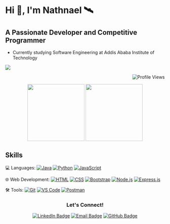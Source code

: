 # Hi 👋, I'm Nathnael 🛰️
## A Passionate Developer and Competitive Programmer
- Currently studying Software Engineering at Addis Ababa Institute of Technology


<p align="left">
  <img src="https://capsule-render.vercel.app/api?type=waving&color=gradient&height=65&section=footer"/>
</p>

<p align="right">
  <img src="https://komarev.com/ghpvc/?username=NathanZlion&label=Profile%20views&color=0e75b6&style=flat" alt="Profile Views">
</p>

<p align="center">
  <img height="180em" src="https://github-readme-stats-eight-theta.vercel.app/api?username=NathanZlion&show_icons=true&theme=radical&include_all_commits=true&count_private=true"/>
  <img height="180em" src="https://github-readme-stats-eight-theta.vercel.app/api/top-langs/?username=NathanZlion&layout=compact&langs_count=8&theme=radical"/>
</p>


## Skills

💻 Languages:
[![Java](https://img.shields.io/badge/-Java-007396?style=flat&logo=java&logoColor=white)](#) 
[![Python](https://img.shields.io/badge/-Python-3776AB?style=flat&logo=python&logoColor=white)](#)
[![JavaScript](https://img.shields.io/badge/-JavaScript-F7DF1E?style=flat&logo=javascript&logoColor=black)](#)

🌐 Web Development:
[![HTML](https://img.shields.io/badge/-HTML-E34F26?style=flat&logo=html5&logoColor=white)](#)
[![CSS](https://img.shields.io/badge/-CSS-1572B6?style=flat&logo=css3&logoColor=white)](#)
[![Bootstrap](https://img.shields.io/badge/-Bootstrap-7952B3?style=flat&logo=bootstrap&logoColor=white)](#)
[![Node.js](https://img.shields.io/badge/-Node.js-339933?style=flat&logo=node.js&logoColor=white)](#)
[![Express.js](https://img.shields.io/badge/-Express.js-000000?style=flat&logo=express&logoColor=white)](#)

🛠️ Tools:
[![Git](https://img.shields.io/badge/-Git-F05032?style=flat&logo=git&logoColor=white)](#)
[![VS Code](https://img.shields.io/badge/-VS_Code-007ACC?style=flat&logo=visual-studio-code&logoColor=white)](#)
[![Postman](https://img.shields.io/badge/-Postman-FF6C37?style=flat&logo=postman&logoColor=white)](#)

<h3 align="center">Let's Connect!</h3>
<p align="center">
  <a href="https://www.linkedin.com/in/nathnael-dereje-a46117254/"><img src="https://img.shields.io/badge/-nathnael-blue?style=flat-square&logo=Linkedin&logoColor=white&link=https://www.linkedin.com/in/nathnael-dereje-a46117254/" alt="LinkedIn Badge"></a>
  <a href="mailto:nathandere1357@gmail.com"><img src="https://img.shields.io/badge/-nathandere1357-D14836?style=flat-square&logo=Gmail&logoColor=white&link=mailto:nathandere1357@gmail.com" alt="Email Badge"></a>
  <a href="https://github.com/NathanZlion"><img src="https://img.shields.io/badge/-NathanZlion-black?style=flat-square&logo=Github&logoColor=white&link=https://github.com/NathanZlion/" alt="GitHub Badge"></a>
</p>
